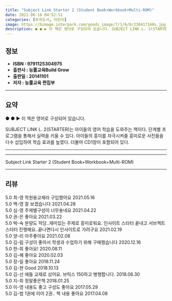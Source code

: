 ```yaml
---
title: "Subject Link Starter 2 (Student Book+Workbook+Multi-ROM)"
date: 2021-06-16 04:52:51
categories: [외국도서, 어린이]
image: https://bimage.interpark.com/goods_image/7/1/6/0/230417160s.jpg
description: ● ● ▶ 이 책은 영어로 구성되어 있습니다. SUBJECT LINK L. 2(STARTER)는 아이들의 영어 학습을 도와주는 책이다. 단계별 프로그램을 통해서 실력을 키울 수 있다. 아이들의 흥미를 자극시켜줄 흥미로운 사진들을 다수 삽입하여 학습 효과를 높였다. 더불어 CD1장이
---
```


## **정보**

- **ISBN : 9791125304975**
- **출판사 : 능률교육Build Grow**
- **출판일 : 20141101**
- **저자 : 능률교육 편집부**

------



## **요약**

●  ●  ▶ 이 책은 영어로 구성되어 있습니다.

SUBJECT LINK L. 2(STARTER)는 아이들의 영어 학습을 도와주는 책이다. 단계별 프로그램을 통해서 실력을 키울 수 있다. 아이들의 흥미를 자극시켜줄 흥미로운 사진들을 다수 삽입하여 학습 효과를 높였다. 더불어 CD1장이 포함되어 있다.

------



------


Subject Link Starter 2 (Student Book+Workbook+Multi-ROM) 

------


## **리뷰** 

5.0 최-영 학원용교재라 구입했어요 2021.05.16 <br/>5.0 백-영 잘 보겠습니다 2021.04.28 <br/>5.0 심-영 주제별구성이 너무솧네요 2021.04.22 <br/>5.0 권-은 좋아요 2021.03.22 <br/>5.0 박-숙 분량도 적당..재미있는 주제로 흥미로워요.
인사이트 스타터 끝내고 서브젝트 스타터 진행해요..끝나면다시 인사이트로 가려구요 2021.02.19 <br/>5.0 양-리 아주좋아요  2021.02.08 <br/>5.0 김-림 구성이 좋아서 학생과 수업하기 위해 구매했습니다 2020.12.16 <br/>5.0 한-희 좋아요!  2020.08.11 <br/>5.0 김-혜 좋아요 2020.02.03 <br/>5.0 장-일 좋아요 2018.11.24 <br/>5.0 김-현 Good 2018.10.13 <br/>5.0 김-선 애들 교재로 샀어요. 
브릭스 150하고 병행합니다.
 2018.06.30 <br/>5.0 지-희 정말좋은책 2018.01.25 <br/>5.0 이-영 내용도 좋고 구성도 좋아요 2017.05.29 <br/>5.0 김-범 1권에 이어 2권.. 책 내용 좋아요 2017.04.08 <br/>